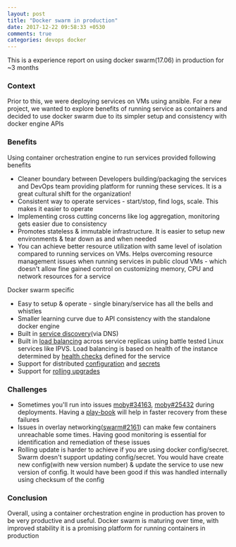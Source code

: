 ```yaml
---
layout: post
title: "Docker swarm in production"
date: 2017-12-22 09:58:33 +0530
comments: true
categories: devops docker
---
```


This is a experience report on using docker swarm(17.06) in production for ~3 months

### Context

Prior to this, we were deploying services on VMs using ansible. For a new project, we wanted to explore benefits of running service as containers and decided to use docker swarm due to its simpler setup and consistency with docker engine APIs

<!-- More -->

### Benefits

Using container orchestration engine to run services provided following benefits

* Cleaner boundary between Developers building/packaging the services and DevOps team providing platform for running these services. It is a great cultural shift for the organization!
* Consistent way to operate services - start/stop, find logs, scale. This makes it easier to operate
* Implementing cross cutting concerns like log aggregation, monitoring gets easier due to consistency
* Promotes stateless & immutable infrastructure. It is easier to setup new environments & tear down as and when needed
* You can achieve better resource utilization with same level of isolation compared to running services on VMs. Helps overcoming resource management issues when running services in public cloud VMs - which doesn't allow fine gained control on customizing memory, CPU and network resources for a service

Docker swarm specific

* Easy to setup & operate - single binary/service has all the bells and whistles
* Smaller learning curve due to API consistency with the standalone docker engine
* Built in [service discovery](https://docs.docker.com/engine/swarm/networking/#configure-service-discovery)(via DNS)
* Built in [load balancing](https://docs.docker.com/engine/swarm/ingress/) across service replicas using battle tested Linux services like IPVS. Load balancing is based on health of the instance determined by [health checks](https://docs.docker.com/compose/compose-file/#healthcheck) defined for the service
* Support for distributed [configuration](https://docs.docker.com/engine/swarm/configs/) and [secrets](https://docs.docker.com/engine/swarm/secrets/)
* Support for [rolling upgrades](https://docs.docker.com/compose/compose-file/#update_config)

### Challenges

* Sometimes you'll run into issues [moby#34163](https://github.com/moby/moby/issues/34163), [moby#25432](https://github.com/moby/moby/issues/25432) during deployments. Having a [play-book](https://github.com/project-sunbird/sunbird-devops/wiki/Docker-swarm-troubleshooting) will help in faster recovery from these failures
* Issues in overlay networking([swarm#2161](https://github.com/docker/swarm/issues/2161)) can make few containers unreachable some times. Having good monitoring is essential for identification and remediation of these issues
* Rolling update is harder to achieve if you are using docker config/secret. Swarm doesn't support updating config/secret. You would have create new config(with new version number) & update the service to use new version of config. It would have been good if this was handled internally using checksum of the config

### Conclusion

Overall, using a container orchestration engine in production has proven to be very productive and useful. Docker swarm is maturing over time, with improved stability it is a promising platform for running containers in production
